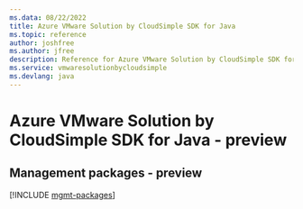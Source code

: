 ```yaml
---
ms.data: 08/22/2022
title: Azure VMware Solution by CloudSimple SDK for Java
ms.topic: reference
author: joshfree
ms.author: jfree
description: Reference for Azure VMware Solution by CloudSimple SDK for Java
ms.service: vmwaresolutionbycloudsimple
ms.devlang: java
---
```

# Azure VMware Solution by CloudSimple SDK for Java - preview

## Management packages - preview
[!INCLUDE [mgmt-packages](vmware-solution-by-cloudsimple-mgmt-index.md)]